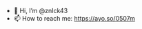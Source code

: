 - 👋 Hi, I’m @znIck43
- 📫 How to reach me: https://ayo.so/0507m

<!---
znIck43/znIck43 is a ✨ special ✨ repository because its `README.md` (this file) appears on your GitHub profile.
You can click the Preview link to take a look at your changes.
--->
